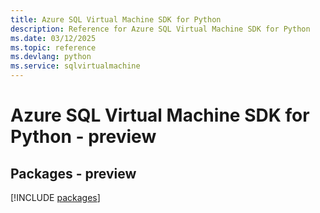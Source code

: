```yaml
---
title: Azure SQL Virtual Machine SDK for Python
description: Reference for Azure SQL Virtual Machine SDK for Python
ms.date: 03/12/2025
ms.topic: reference
ms.devlang: python
ms.service: sqlvirtualmachine
---
```

# Azure SQL Virtual Machine SDK for Python - preview
## Packages - preview
[!INCLUDE [packages](sql-virtual-machine-index.md)]
